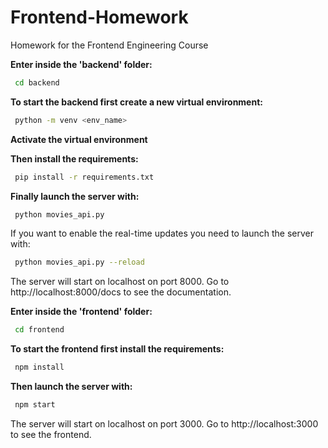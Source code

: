 # Frontend-Homework
 Homework for the Frontend Engineering Course

**Enter inside the 'backend' folder:**
```bash
 cd backend
```

**To start the backend first create a new virtual environment:**
```bash
 python -m venv <env_name>
```
**Activate the virtual environment**

**Then install the requirements:**
```bash
 pip install -r requirements.txt
```

**Finally launch the server with:**
```bash
 python movies_api.py
```
If you want to enable the real-time updates you need to launch the server with:
```bash
 python movies_api.py --reload
```

The server will start on localhost on port 8000.
Go to http://localhost:8000/docs to see the documentation.

**Enter inside the 'frontend' folder:**
```bash
 cd frontend
```

**To start the frontend first install the requirements:**
```bash
 npm install
```

**Then launch the server with:**
```bash
 npm start
```

The server will start on localhost on port 3000.
Go to http://localhost:3000 to see the frontend.